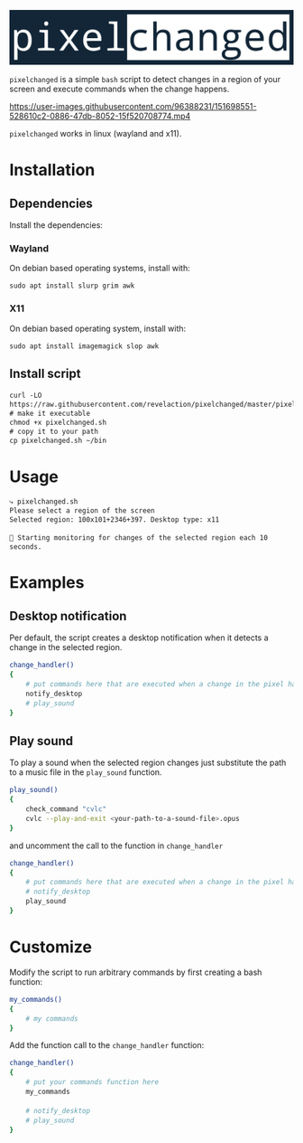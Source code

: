 <p align="center"><img alt="pixelchanged" src="logo.png"/></p>

`pixelchanged` is a simple `bash` script to detect changes in a region of your
screen and execute commands when the change happens.

https://user-images.githubusercontent.com/96388231/151698551-528610c2-0886-47db-8052-15f520708774.mp4

`pixelchanged` works in linux (wayland and x11).

# Installation 

## Dependencies

Install the dependencies:

### Wayland

On debian based operating systems, install with:

```console
sudo apt install slurp grim awk
```

### X11

On debian based operating system, install with:
    
```console
sudo apt install imagemagick slop awk
```

## Install script

```console
curl -LO https://raw.githubusercontent.com/revelaction/pixelchanged/master/pixelchanged.sh 
# make it executable
chmod +x pixelchanged.sh
# copy it to your path
cp pixelchanged.sh ~/bin
```

# Usage

```console
⤷ pixelchanged.sh
Please select a region of the screen
Selected region: 100x101+2346+397. Desktop type: x11

📡 Starting monitoring for changes of the selected region each 10 seconds.
```

# Examples

## Desktop notification

Per default, the script creates a desktop notification when it detects a change
in the selected region.

```bash
change_handler()
{
    # put commands here that are executed when a change in the pixel happens
    notify_desktop
    # play_sound
}
```

## Play sound

To play a sound when the selected region changes just substitute the path to a
music file in the `play_sound` function. 

```bash
play_sound()
{
    check_command "cvlc"
    cvlc --play-and-exit <your-path-to-a-sound-file>.opus
}
```

and uncomment the call to the function in `change_handler`

```bash
change_handler()
{
    # put commands here that are executed when a change in the pixel happens
    # notify_desktop
    play_sound
}
```

# Customize

Modify the script to run arbitrary commands by first creating a bash function:

```bash
my_commands()
{
    # my commands
}
```

Add the function call to the `change_handler` function:

```bash
change_handler()
{
    # put your commands function here 
    my_commands

    # notify_desktop
    # play_sound
}
```
